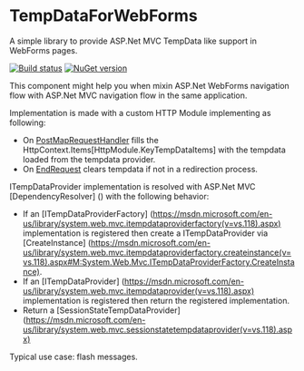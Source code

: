 # TempDataForWebForms
A simple library to provide ASP.Net MVC TempData like support in WebForms pages.

[![Build status](https://ci.appveyor.com/api/projects/status/nysjiju410w0trxm?svg=true)](https://ci.appveyor.com/project/ogaudefroy/tempdataforwebforms) [![NuGet version](https://badge.fury.io/nu/TempDataForWebForms.svg)](https://badge.fury.io/nu/TempDataForWebForms)

This component might help you when mixin ASP.Net WebForms navigation flow with ASP.Net MVC navigation flow in the same application.

Implementation is made with a custom HTTP Module implementing as following:
 - On [PostMapRequestHandler](https://msdn.microsoft.com/en-us/library/system.web.httpapplication.postmaprequesthandler%28v=vs.110%29.aspx) fills the HttpContext.Items[HttpModule.KeyTempDataItems] with the tempdata loaded from the tempdata provider.
 - On [EndRequest](https://msdn.microsoft.com/en-us/library/system.web.httpapplication.endrequest%28v=vs.110%29.aspx) clears tempdata if not in a redirection process.

ITempDataProvider implementation is resolved with ASP.Net MVC [DependencyResolver] () with the following behavior:
 - If an [ITempDataProviderFactory] (https://msdn.microsoft.com/en-us/library/system.web.mvc.itempdataproviderfactory(v=vs.118).aspx) implementation is registered then create a ITempDataProvider via [CreateInstance] (https://msdn.microsoft.com/en-us/library/system.web.mvc.itempdataproviderfactory.createinstance(v=vs.118).aspx#M:System.Web.Mvc.ITempDataProviderFactory.CreateInstance).
 - If an [ITempDataProvider] (https://msdn.microsoft.com/en-us/library/system.web.mvc.itempdataprovider(v=vs.118).aspx) implementation is registered then return the registered implementation.
 - Return a [SessionStateTempDataProvider] (https://msdn.microsoft.com/en-us/library/system.web.mvc.sessionstatetempdataprovider(v=vs.118).aspx)
 
Typical use case: flash messages.
